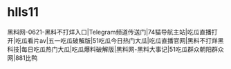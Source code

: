 # hlls11
黑料网-0621-黑料不打烊入口|Telegram频道传送门|74猫导航主站|吃瓜直播打开|吃瓜看片av|五一吃瓜破解版|51吃瓜今日热门大瓜|吃瓜直播官网|黑料不打烊黑科技|每日吃瓜热门大瓜|吃瓜爆料破解版|黑料网-黑料大事记|51吃瓜群众朝阳群众网|881比鸭

